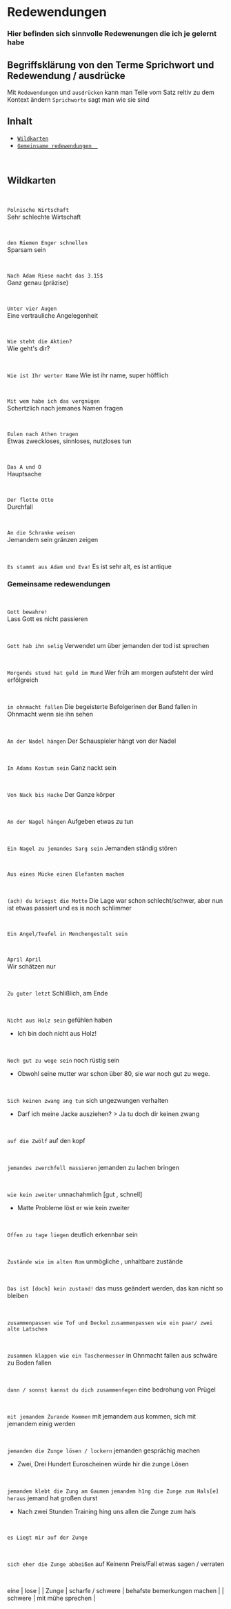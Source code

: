 # **Redewendungen**

### Hier befinden sich sinnvolle Redewenungen die ich je gelernt habe

## Begriffsklärung von den Terme Sprichwort und Redewendung  / ausdrücke

Mit `Redewendungen` und `ausdrücken` kann man Teile vom Satz reltiv zu dem Kontext ändern
`Sprichworte` sagt man wie sie sind  

## Inhalt

- [`Wildkarten`](#Wildkarten)
- [`Gemeinsame redewendungen  `](#gemeinsame-redewendungen)

<br>

## Wildkarten

<br>

`Polnische Wirtschaft`  
Sehr schlechte Wirtschaft

<br>

`den Riemen Enger schnellen`  
Sparsam sein

<br>

`Nach Adam Riese macht das 3.15$`  
Ganz genau (präzise)

<br>

`Unter vier Augen`  
Eine vertrauliche Angelegenheit

<br>

`Wie steht die Aktien?`  
Wie geht's dir?

<br>

`Wie ist Ihr werter Name`
Wie ist ihr name, super höfflich

<br>

`Mit wem habe ich das vergnügen`  
Schertzlich nach jemanes Namen fragen

<br>

`Eulen nach Athen tragen`  
Etwas zweckloses, sinnloses, nutzloses tun

<br>

`Das A und O`  
Hauptsache

<br>

`Der flotte Otto`  
Durchfall

<br>

`An die Schranke weisen`  
Jemandem sein gränzen zeigen

<br>

`Es stammt aus Adam und Eva!`
Es ist sehr alt, es ist antique

### Gemeinsame redewendungen  

<br>

`Gott bewahre!`  
Lass Gott es nicht passieren

<br>

`Gott hab ihn selig`
Verwendet um über jemanden der tod ist sprechen

<br>

`Morgends stund hat geld im Mund`
Wer früh am morgen aufsteht der wird erfölgreich

<br>

`in ohnmacht fallen`
Die begeisterte Befolgerinen der Band fallen in Ohnmacht wenn sie ihn sehen

<br>

`An der Nadel hängen`
Der Schauspieler hängt von der Nadel

<br>

`In Adams Kostum sein`
Ganz nackt sein

<br>

`Von Nack bis Hacke`
Der Ganze körper

<br>

`An der Nagel hängen`
Aufgeben etwas zu tun

<br>

`Ein Nagel zu jemandes Sarg sein`
Jemanden ständig stören

<br>

`Aus eines Mücke einen Elefanten machen`

<br>

`(ach) du kriegst die Motte`
Die Lage war schon schlecht/schwer, aber nun ist etwas passiert und es is noch schlimmer

<br>

`Ein Angel/Teufel in Menchengestalt sein`

<br>

`April April`  
Wir schätzen nur

<br>

`Zu guter letzt`
Schlißlich, am Ende

<br>

`Nicht aus Holz sein`
gefühlen haben
- Ich bin doch nicht aus Holz! 

<br>

`Noch gut zu wege sein`
noch rüstig sein
- Obwohl seine mutter war schon über 80, sie war noch gut zu wege.

<br>

`Sich keinen zwang ang tun`
sich ungezwungen verhalten
- Darf ich meine Jacke ausziehen? > Ja tu doch dir keinen zwang

<br>

`auf die Zwölf`
auf den kopf

<br>

`jemandes zwerchfell massieren`
jemanden zu lachen bringen

<br>

`wie kein zweiter`
unnachahmlich [gut , schnell]
- Matte Probleme löst er wie kein zweiter

<br>

`Offen zu tage liegen` 
deutlich erkennbar sein

<br>

`Zustände wie im alten Rom`
unmögliche , unhaltbare zustände

<br>

`Das ist [doch] kein zustand!`
das muss geändert werden, das kan nicht so bleiben

<br>

`zusammenpassen wie Tof und Deckel`
`zusammenpassen wie ein paar/ zwei alte Latschen`

<br>

`zusammen klappen wie ein Taschenmesser`
in Ohnmacht fallen aus schwäre zu Boden fallen

<br>

`dann / sonnst kannst du dich zusammenfegen`
eine bedrohung von Prügel

<br>

`mit jemandem Zurande Kommen`
mit jemandem aus kommen, sich mit jemandem einig werden

<br>

`jemanden die Zunge lösen / lockern`
jemanden gesprächig machen
- Zwei, Drei Hundert Euroscheinen würde hir die zunge Lösen 

<br>

`jemandem klebt die Zung am Gaumen`
`jemandem h1ng die Zunge zum Hals[e] heraus`
jemand hat großen durst
- Nach zwei Stunden Training hing uns allen die Zunge zum hals

<br>

`es Liegt mir auf der Zunge`

<br>

`sich eher die Zunge abbeißen`
auf Keinenn Preis/Fall etwas sagen / verraten

<br>

eine | lose              |                             | Zunge
     | scharfe / schwere | behafste bemerkungen machen |
     | schwere           | mit mühe sprechen           |

<br>



